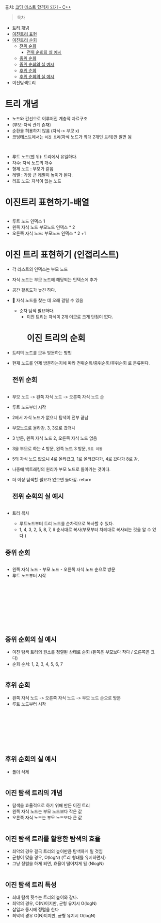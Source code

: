 <p> 출처: <a href="https://www.inflearn.com/course/cpp-%EC%BD%94%EB%94%A9%ED%85%8C%EC%8A%A4%ED%8A%B8-%ED%95%A9%EA%B2%A9/dashboard">코딩 테스트 합격자 되기 - C++</a></p>
<blockquote>
<p>목차</p>
</blockquote>
<ul>
<li><a href="https://api.velog.io/rss/@greendev#%ED%8A%B8%EB%A6%AC-%EA%B0%9C%EB%85%90">트리 개념</a></li>
<li><a href="https://api.velog.io/rss/@greendev#%EC%9D%B4%EC%A7%84%ED%8A%B8%EB%A6%AC-%ED%91%9C%ED%98%84%ED%95%98%EA%B8%B0-%EB%B0%B0%EC%97%B4">이진트리 표현</a></li>
<li><a href="https://api.velog.io/rss/@greendev#%EC%9D%B4%EC%A7%84-%ED%8A%B8%EB%A6%AC%EC%9D%98-%EC%88%9C%ED%9A%8C">이진트리 순회</a><ul>
<li><a href="https://api.velog.io/rss/@greendev#%EC%A0%84%EC%9C%84-%EC%88%9C%ED%9A%8C">전위 순회</a><ul>
<li><a href="https://api.velog.io/rss/@greendev#%EC%A0%84%EC%9C%84-%EC%88%9C%ED%9A%8C%EC%9D%98-%EC%8B%A4-%EC%98%88%EC%8B%9C">전위 순회의 실 예시</a></li>
</ul>
</li>
<li><a href="https://api.velog.io/rss/@greendev#%EC%A4%91%EC%9C%84-%EC%88%9C%ED%9A%8C">중위 순회</a></li>
<li><a href="https://api.velog.io/rss/@greendev#%EC%A4%91%EC%9C%84-%EC%88%9C%ED%9A%8C%EC%9D%98-%EC%8B%A4-%EC%98%88%EC%8B%9C">중위 순회의 실 예시</a></li>
<li><a href="https://api.velog.io/rss/@greendev#%ED%9B%84%EC%9C%84-%EC%88%9C%ED%9A%8C">후위 순회</a></li>
<li><a href="https://api.velog.io/rss/@greendev#%ED%9B%84%EC%9C%84-%EC%88%9C%ED%9A%8C%EC%9D%98-%EC%8B%A4-%EC%98%88%EC%8B%9C">후위 순회의 실 예시</a></li>
</ul>
</li>
<li>이진탐색트리</li>
</ul>
<h1 id="트리-개념">트리 개념</h1>
<ul>
<li>노드와 간선으로 이루어진 계층적 자료구조</li>
<li>(부모-자식 관계 존재)
<img alt="" src="https://velog.velcdn.com/images/greendev/post/a3a0ba13-88dc-4ba0-ab22-4b201497ac12/image.png" /></li>
<li>순환을 허용하지 않음 (자식-&gt; 부모 x)</li>
<li>코딩테스트에서는 <code>이진 트리</code>(자식 노드가 최대 2개인 트리)만 알면 됨</li>
</ul>
<p><img alt="" src="https://velog.velcdn.com/images/greendev/post/67f7145b-3530-4206-b16e-989e2b1b9f47/image.png" />
<img alt="" src="https://velog.velcdn.com/images/greendev/post/2f846d48-7a46-4ba2-98ee-0a9c0b50b890/image.png" /></p>
<ul>
<li>루트 노드(맨 위): 트리에서 유일하다.</li>
<li>차수: 자식 노드의 개수</li>
<li>형제 노드 : 부모가 같음</li>
<li>레벨 : 가장 큰 레벨이 높이가 된다.</li>
<li>리프 노드: 자식이 없는 노드</li>
</ul>
<h1 id="이진트리-표현하기-배열">이진트리 표현하기-배열</h1>
<p><img alt="" src="https://velog.velcdn.com/images/greendev/post/09ae35cd-c443-4f98-96e3-dcd2f50b671a/image.png" /></p>
<ul>
<li>루트 노드 인덱스 1</li>
<li>왼쪽 자식 노드 부모노드 인덱스 * 2</li>
<li>오른쪽 자식 노드: 부모노드 인덱스 * 2 +1
<img alt="" src="https://velog.velcdn.com/images/greendev/post/05129af1-ea49-4376-a881-23d3ec960f04/image.png" /></li>
</ul>
<h1 id="이진-트리-표현하기-인접리스트">이진 트리 표현하기 (인접리스트)</h1>
<ul>
<li><p>각 리스트의 인덱스는 부모 노드</p>
</li>
<li><p>자식 노드는 부모 노드에 해당되는 인덱스에 추가 
<img alt="" src="https://velog.velcdn.com/images/greendev/post/157cf2e3-0241-4f38-b4c3-eee10b9d3371/image.png" /></p>
</li>
<li><p>공간 활용도가 높긴 하다. </p>
</li>
<li><p>🤔 자식 노드를 찾는 데 오래 걸릴 수 있음 </p>
<ul>
<li>순차 탐색 필요하다. <ul>
<li>이진 트리는 자식이 2개 이므로 크게 단점이 없다.<h1 id="이진-트리의-순회">이진 트리의 순회</h1>
</li>
</ul>
</li>
</ul>
</li>
<li><p>트리의 노드를 모두 방문하는 방법</p>
</li>
<li><p>현재 노드를 언제 방문하는지에 따라 전위순회/중위순회/후위순회 로 분류된다. </p>
<h2 id="전위-순회">전위 순회</h2>
<p><img alt="" src="https://velog.velcdn.com/images/greendev/post/d54d23a1-4bc0-4c03-92df-0f6a1b9d0abe/image.png" /></p>
</li>
<li><p>부모 노드 -&gt; 왼쪽 자식 노드 -&gt; 오른쪽 자식 노드 순</p>
</li>
<li><p>루트 노드부터 시작
<img alt="" src="https://velog.velcdn.com/images/greendev/post/11e940d6-55ca-444e-b33c-158df64a86ea/image.png" />
<img alt="" src="https://velog.velcdn.com/images/greendev/post/4af4313b-f7a2-42b1-8e58-6b2ca4fcc832/image.png" /></p>
</li>
<li><p>2에서 자식 노드가 없으니 탐색이 전부 끝남</p>
</li>
<li><p>부모노드로 올라감. 3, 3으로 갔더니 </p>
</li>
<li><p>3 방문, 왼쪽 자식 노드 2, 오른쪽 자식 노드 없음</p>
</li>
<li><p>3을 부모로 하는 4 방문, 왼쪽 노드 3 방문, <code>5로 이동</code>
<img alt="" src="https://velog.velcdn.com/images/greendev/post/b369c25d-c27f-4633-aa44-d382e8ba4c3a/image.png" /></p>
</li>
<li><p>5의 자식 노드 없으니 4로 올라갔고, 1로 올라갔다가, 4로 갔다가 8로 감.
<img alt="" src="https://velog.velcdn.com/images/greendev/post/84c7ea50-a813-482f-872e-dceb88d2c13a/image.png" />
<img alt="" src="https://velog.velcdn.com/images/greendev/post/3e6caa4a-814a-44d8-92d4-749d727f5945/image.png" />
<img alt="" src="https://velog.velcdn.com/images/greendev/post/6a558b71-d2a9-44e3-9c08-17d19027f7c4/image.png" /></p>
</li>
<li><p>나중에 백트래킹의 원리가 부모 노드로 돌아가는 것이다. </p>
</li>
<li><p>더 이상 탐색할 필요가 없으면 돌아감. return</p>
<h2 id="전위-순회의-실-예시">전위 순회의 실 예시</h2>
<p><img alt="" src="https://velog.velcdn.com/images/greendev/post/a989d020-a274-433a-9717-76e62ff49cfe/image.png" /></p>
</li>
<li><p>트리 복사 </p>
<ul>
<li>루트노드부터 트리 노드를 순차적으로 복사할 수 있다.</li>
<li>1, 4, 3, 2, 5, 8, 7, 6 순서대로 복사(부모부터 차례대로 복사되는 것을 알 수 있다.)</li>
</ul>
</li>
</ul>
<h2 id="중위-순회">중위 순회</h2>
<p><img alt="" src="https://velog.velcdn.com/images/greendev/post/bafa98a7-fe05-4e0a-92f8-914f0cc0cd53/image.png" /></p>
<ul>
<li>왼쪽 자식 노드 - 부모 노드 - 오른쪽 자식 노드 순으로 방문</li>
<li>루트 노드부터 시작</li>
</ul>
<p><img alt="" src="https://velog.velcdn.com/images/greendev/post/d60b193f-3a3f-4ab3-a4a3-45a38572db50/image.png" /></p>
<p><img alt="" src="https://velog.velcdn.com/images/greendev/post/998b3007-eafb-484b-8b6f-60d94555ecca/image.png" /></p>
<p><img alt="" src="https://velog.velcdn.com/images/greendev/post/c62cfe9b-db8b-40b4-a8a1-9fd60a06fb5a/image.png" /></p>
<p><img alt="" src="https://velog.velcdn.com/images/greendev/post/73a911ba-4b47-4b61-8f8f-5afebdf8ab91/image.png" /></p>
<p><img alt="" src="https://velog.velcdn.com/images/greendev/post/11a28c90-831b-4ef2-ac6e-fe89933be357/image.png" /></p>
<p><img alt="" src="https://velog.velcdn.com/images/greendev/post/b0d28b4f-7ace-4842-8868-52be1e266f7c/image.png" /></p>
<p><img alt="" src="https://velog.velcdn.com/images/greendev/post/313dcfb1-c248-452d-ba33-9b9405dc2a6f/image.png" /></p>
<p><img alt="" src="https://velog.velcdn.com/images/greendev/post/811cef08-d6fb-4fb8-a962-97e2533d7164/image.png" /></p>
<p><img alt="" src="https://velog.velcdn.com/images/greendev/post/21e2551e-0dfc-4e06-931c-8335846b7f7f/image.png" /></p>
<p><img alt="" src="https://velog.velcdn.com/images/greendev/post/3ec8238d-212e-43f3-8cb0-a51c3680e32c/image.png" /></p>
<p><img alt="" src="https://velog.velcdn.com/images/greendev/post/44186bac-2ca6-4817-9b1b-db61bfbbbbce/image.png" /></p>
<h2 id="중위-순회의-실-예시">중위 순회의 실 예시</h2>
<ul>
<li>이진 탐색 트리의 원소를 정렬된 상태로 순회 (왼쪽은 부모보다 작다 / 오른쪽은 크다) </li>
<li>순회 순서: 1, 2, 3, 4, 5, 6, 7</li>
</ul>
<p><img alt="" src="https://velog.velcdn.com/images/greendev/post/46b68f27-9411-4a6f-b99d-d209d856f45e/image.png" /></p>
<h2 id="후위-순회">후위 순회</h2>
<ul>
<li>왼쪽 자식 노드 -&gt; 오른쪽 자식 노드 -&gt; 부모 노드 순으로 방문</li>
<li>루트 노드부터 시작</li>
</ul>
<p><img alt="" src="https://velog.velcdn.com/images/greendev/post/5f726f6f-4a78-4079-8ed2-4fbb379c4c35/image.png" /></p>
<p><img alt="" src="https://velog.velcdn.com/images/greendev/post/9fd1af1a-f85d-448f-980e-0cd005e8fcce/image.png" /></p>
<p><img alt="" src="https://velog.velcdn.com/images/greendev/post/b17ce651-898c-42f9-b18e-b3c2534867ab/image.png" /></p>
<p><img alt="" src="https://velog.velcdn.com/images/greendev/post/fcfca5f4-fba8-434b-b503-7f2a612ca506/image.png" /></p>
<p><img alt="" src="https://velog.velcdn.com/images/greendev/post/1d2e1753-f3ba-4dc7-9178-520f311f91fe/image.png" /></p>
<p><img alt="" src="https://velog.velcdn.com/images/greendev/post/4939c0d7-3f6a-4c5c-a4cf-bd1ad7ff6a38/image.png" /></p>
<p><img alt="" src="https://velog.velcdn.com/images/greendev/post/fa83f552-12da-4248-a5bd-fda0b9c4fcdc/image.png" /></p>
<p><img alt="" src="https://velog.velcdn.com/images/greendev/post/1205613d-40b9-4abf-a2be-72de500a3ed0/image.png" /></p>
<p><img alt="" src="https://velog.velcdn.com/images/greendev/post/3d58201a-df43-4538-b0b8-82c4b191bd29/image.png" /></p>
<h2 id="후위-순회의-실-예시">후위 순회의 실 예시</h2>
<ul>
<li>폴더 삭제</li>
</ul>
<p><img alt="" src="https://velog.velcdn.com/images/greendev/post/07e40054-7df4-44cd-bcdb-9a6474339d37/image.png" /></p>
<h2 id="이진-탐색-트리의-개념">이진 탐색 트리의 개념</h2>
<ul>
<li>탐색을 효율적으로 하기 위해 만든 이진 트리 </li>
<li>왼쪽 자식 노드는 부모 노드보다 작은 값 </li>
<li>오른쪽 자식 노드는 부모 노드보다 큰 값</li>
</ul>
<p><img alt="" src="https://velog.velcdn.com/images/greendev/post/b3639b41-e380-4049-b89b-72d09bf63306/image.png" /></p>
<h2 id="이진-탐색-트리를-활용한-탐색의-효율">이진 탐색 트리를 활용한 탐색의 효율</h2>
<ul>
<li>최악의 경우 결국 트리의 높이만큼 탐색하게 될 것임</li>
<li>균형이 맞을 경우, O(logN) (트리 형태를 유지하면서)</li>
<li>그냥 정렬을 하게 되면, 효율이 떨어지게 됨 (NlogN)</li>
</ul>
<p><img alt="" src="https://velog.velcdn.com/images/greendev/post/77337ad1-c12f-4109-9afc-191f212ddcb0/image.png" /></p>
<h2 id="이진-탐색-트리-특성">이진 탐색 트리 특성</h2>
<ul>
<li>최대 탐색 횟수는 트리의 높이와 같다. </li>
<li>최악의 경우, O(N)이지만, 균형 유지시 O(logN)</li>
<li>삽입과 동시에 정렬을 한다</li>
<li>최악의 경우 O(N)이지만, 균형 유지시 O(logN)</li>
</ul>
<p><img alt="" src="https://velog.velcdn.com/images/greendev/post/5c5f73b3-8df3-487e-b773-876751eb0d68/image.png" /></p>